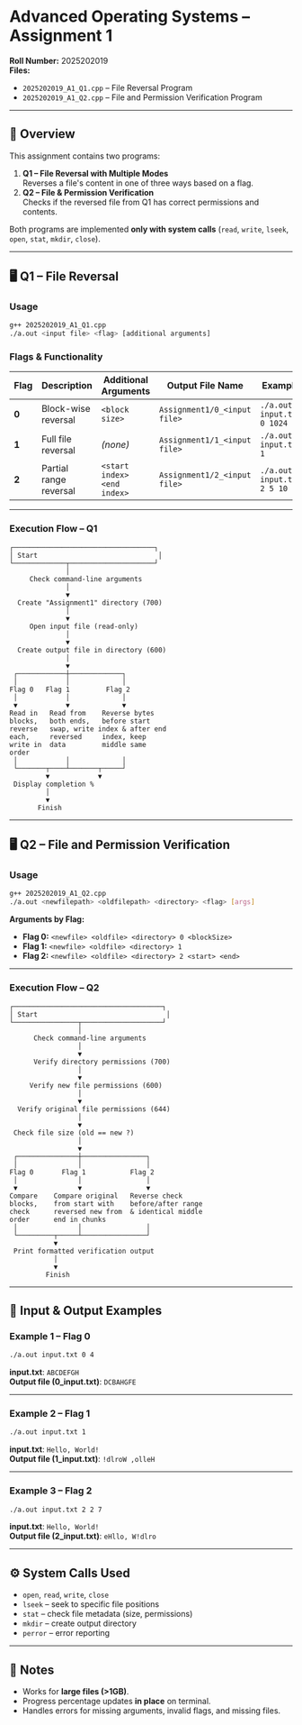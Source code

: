 # Advanced Operating Systems – Assignment 1

**Roll Number:** 2025202019  
**Files:**

- `2025202019_A1_Q1.cpp` – File Reversal Program
- `2025202019_A1_Q2.cpp` – File and Permission Verification Program

---

## 📌 Overview

This assignment contains two programs:

1. **Q1 – File Reversal with Multiple Modes**  
   Reverses a file's content in one of three ways based on a flag.
2. **Q2 – File & Permission Verification**  
   Checks if the reversed file from Q1 has correct permissions and contents.

Both programs are implemented **only with system calls** (`read`, `write`, `lseek`, `open`, `stat`, `mkdir`, `close`).

---

## 🖥 Q1 – File Reversal

### **Usage**

```bash
g++ 2025202019_A1_Q1.cpp
./a.out <input file> <flag> [additional arguments]
```

### **Flags & Functionality**

| Flag  | Description            | Additional Arguments        | Output File Name            | Example                    |
| ----- | ---------------------- | --------------------------- | --------------------------- | -------------------------- |
| **0** | Block-wise reversal    | `<block size>`              | `Assignment1/0_<input file>` | `./a.out input.txt 0 1024` |
| **1** | Full file reversal     | _(none)_                    | `Assignment1/1_<input file>` | `./a.out input.txt 1`      |
| **2** | Partial range reversal | `<start index> <end index>` | `Assignment1/2_<input file>` | `./a.out input.txt 2 5 10` |

---

### **Execution Flow – Q1**

```
┌───────────────────────────────────┐
│ Start                              │
└─────────────┬─────────────────────┘
              │
     Check command-line arguments
              │
              ▼
  Create "Assignment1" directory (700)
              │
              ▼
     Open input file (read-only)
              │
              ▼
  Create output file in directory (600)
              │
              ▼
 ┌────────────┼─────────────┐
 │            │             │
Flag 0   Flag 1         Flag 2
 │            │             │
 ▼            ▼             ▼
Read in   Read from    Reverse bytes
blocks,   both ends,   before start
reverse   swap, write index & after end
each,     reversed     index, keep
write in  data         middle same
order
 │            │             │
 └───────┬────┴───────┬─────┘
         ▼            ▼
 Display completion %
         │
         ▼
       Finish
```

---

## 🖥 Q2 – File and Permission Verification

### **Usage**

```bash
g++ 2025202019_A1_Q2.cpp
./a.out <newfilepath> <oldfilepath> <directory> <flag> [args]
```

**Arguments by Flag:**

- **Flag 0:** `<newfile> <oldfile> <directory> 0 <blockSize>`
- **Flag 1:** `<newfile> <oldfile> <directory> 1`
- **Flag 2:** `<newfile> <oldfile> <directory> 2 <start> <end>`

---

### **Execution Flow – Q2**

```
┌─────────────────────────────────────┐
│ Start                                │
└────────────────┬────────────────────┘
                 │
      Check command-line arguments
                 │
                 ▼
      Verify directory permissions (700)
                 │
                 ▼
     Verify new file permissions (600)
                 │
                 ▼
  Verify original file permissions (644)
                 │
                 ▼
 Check file size (old == new ?)
                 │
                 ▼
 ┌───────────────┼────────────────┐
 │               │                │
Flag 0       Flag 1           Flag 2
 │               │                │
 ▼               ▼                ▼
Compare    Compare original   Reverse check
blocks,    from start with    before/after range
check      reversed new from  & identical middle
order      end in chunks
 │               │                │
 └─────────┬─────┴────────────────┘
           ▼
 Print formatted verification output
           │
           ▼
         Finish
```

---

## 📂 Input & Output Examples

### **Example 1 – Flag 0**

```bash
./a.out input.txt 0 4
```

**input.txt**: `ABCDEFGH`  
**Output file (0_input.txt)**: `DCBAHGFE`

---

### **Example 2 – Flag 1**

```bash
./a.out input.txt 1
```

**input.txt**: `Hello, World!`  
**Output file (1_input.txt)**: `!dlroW ,olleH`

---

### **Example 3 – Flag 2**

```bash
./a.out input.txt 2 2 7
```

**input.txt**: `Hello, World!`  
**Output file (2_input.txt)**: `eHllo, W!dlro`

---

## ⚙️ System Calls Used

- `open`, `read`, `write`, `close`
- `lseek` – seek to specific file positions
- `stat` – check file metadata (size, permissions)
- `mkdir` – create output directory
- `perror` – error reporting

---

## 📝 Notes

- Works for **large files (>1GB)**.
- Progress percentage updates **in place** on terminal.
- Handles errors for missing arguments, invalid flags, and missing files.
